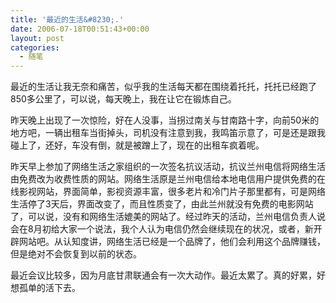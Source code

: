 ```yaml
---
title: '最近的生活&#8230;.'
date: 2006-07-18T00:51:43+00:00
layout: post
categories:
  - 随笔
---
```


最近的生活让我无奈和痛苦，似乎我的生活每天都在围绕着托托，托托已经跑了850多公里了，可以说，每天晚上，我在让它在锻炼自己。

昨天晚上出现了一次惊险，好在人没事，当拐过南关与甘南路十字，向前50米的地方吧，一辆出租车当街掉头，司机没有注意到我，我鸣笛示意了，可是还是跟我碰上了，还好，车没有倒，就是被蹭上了，现在的出租车疯着呢。

昨天早上参加了网络生活之家组织的一次签名抗议活动，抗议兰州电信将网络生活由免费改为收费性质的网站。网络生活原是兰州电信给本地电信用户提供免费的在线影视网站，界面简单，影视资源丰富，很多老片和冷门片子那里都有，可是网络生活停了3天后，界面改变了，而且性质变了，由此兰州就没有免费的电影网站了，可以说，没有和网络生活媲美的网站了。经过昨天的活动，兰州电信负责人说会在8月初给大家一个说法，我个人认为电信仍然会继续现在的状况，或者，新开辟网站吧。从认知度讲，网络生活已经是一个品牌了，他们会利用这个品牌赚钱，但是绝对不会恢复到以前的状态。

最近会议比较多，因为月底甘肃联通会有一次大动作。最近太累了。真的好累，好想孤单的活下去。